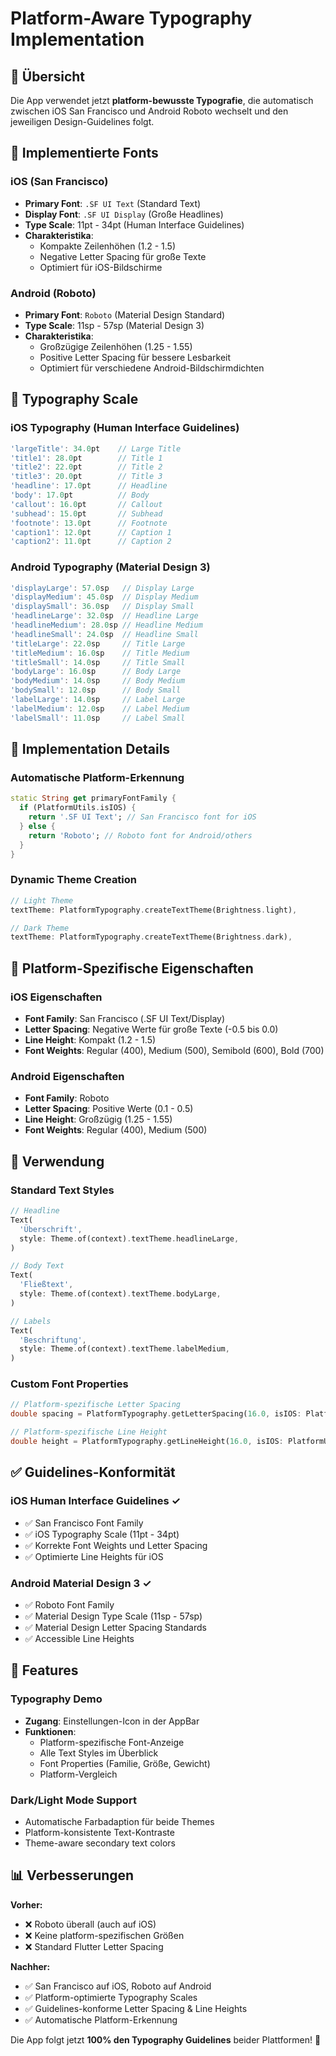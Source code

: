 # Platform-Aware Typography Implementation

## 🎯 Übersicht

Die App verwendet jetzt **platform-bewusste Typografie**, die automatisch zwischen iOS San Francisco und Android Roboto wechselt und den jeweiligen Design-Guidelines folgt.

## 📝 Implementierte Fonts

### iOS (San Francisco)
- **Primary Font**: `.SF UI Text` (Standard Text)
- **Display Font**: `.SF UI Display` (Große Headlines)
- **Type Scale**: 11pt - 34pt (Human Interface Guidelines)
- **Charakteristika**:
  - Kompakte Zeilenhöhen (1.2 - 1.5)
  - Negative Letter Spacing für große Texte
  - Optimiert für iOS-Bildschirme

### Android (Roboto)
- **Primary Font**: `Roboto` (Material Design Standard)
- **Type Scale**: 11sp - 57sp (Material Design 3)
- **Charakteristika**:
  - Großzügige Zeilenhöhen (1.25 - 1.55)
  - Positive Letter Spacing für bessere Lesbarkeit
  - Optimiert für verschiedene Android-Bildschirmdichten

## 🎨 Typography Scale

### iOS Typography (Human Interface Guidelines)
```dart
'largeTitle': 34.0pt    // Large Title
'title1': 28.0pt        // Title 1
'title2': 22.0pt        // Title 2
'title3': 20.0pt        // Title 3
'headline': 17.0pt      // Headline
'body': 17.0pt          // Body
'callout': 16.0pt       // Callout
'subhead': 15.0pt       // Subhead
'footnote': 13.0pt      // Footnote
'caption1': 12.0pt      // Caption 1
'caption2': 11.0pt      // Caption 2
```

### Android Typography (Material Design 3)
```dart
'displayLarge': 57.0sp   // Display Large
'displayMedium': 45.0sp  // Display Medium
'displaySmall': 36.0sp   // Display Small
'headlineLarge': 32.0sp  // Headline Large
'headlineMedium': 28.0sp // Headline Medium
'headlineSmall': 24.0sp  // Headline Small
'titleLarge': 22.0sp     // Title Large
'titleMedium': 16.0sp    // Title Medium
'titleSmall': 14.0sp     // Title Small
'bodyLarge': 16.0sp      // Body Large
'bodyMedium': 14.0sp     // Body Medium
'bodySmall': 12.0sp      // Body Small
'labelLarge': 14.0sp     // Label Large
'labelMedium': 12.0sp    // Label Medium
'labelSmall': 11.0sp     // Label Small
```

## 🔧 Implementation Details

### Automatische Platform-Erkennung
```dart
static String get primaryFontFamily {
  if (PlatformUtils.isIOS) {
    return '.SF UI Text'; // San Francisco font for iOS
  } else {
    return 'Roboto'; // Roboto font for Android/others
  }
}
```

### Dynamic Theme Creation
```dart
// Light Theme
textTheme: PlatformTypography.createTextTheme(Brightness.light),

// Dark Theme  
textTheme: PlatformTypography.createTextTheme(Brightness.dark),
```

## 📱 Platform-Spezifische Eigenschaften

### iOS Eigenschaften
- **Font Family**: San Francisco (.SF UI Text/Display)
- **Letter Spacing**: Negative Werte für große Texte (-0.5 bis 0.0)
- **Line Height**: Kompakt (1.2 - 1.5)
- **Font Weights**: Regular (400), Medium (500), Semibold (600), Bold (700)

### Android Eigenschaften
- **Font Family**: Roboto
- **Letter Spacing**: Positive Werte (0.1 - 0.5)
- **Line Height**: Großzügig (1.25 - 1.55)
- **Font Weights**: Regular (400), Medium (500)

## 🎯 Verwendung

### Standard Text Styles
```dart
// Headline
Text(
  'Überschrift',
  style: Theme.of(context).textTheme.headlineLarge,
)

// Body Text
Text(
  'Fließtext',
  style: Theme.of(context).textTheme.bodyLarge,
)

// Labels
Text(
  'Beschriftung',
  style: Theme.of(context).textTheme.labelMedium,
)
```

### Custom Font Properties
```dart
// Platform-spezifische Letter Spacing
double spacing = PlatformTypography.getLetterSpacing(16.0, isIOS: PlatformUtils.isIOS);

// Platform-spezifische Line Height
double height = PlatformTypography.getLineHeight(16.0, isIOS: PlatformUtils.isIOS);
```

## ✅ Guidelines-Konformität

### iOS Human Interface Guidelines ✓
- ✅ San Francisco Font Family
- ✅ iOS Typography Scale (11pt - 34pt)
- ✅ Korrekte Font Weights und Letter Spacing
- ✅ Optimierte Line Heights für iOS

### Android Material Design 3 ✓
- ✅ Roboto Font Family
- ✅ Material Design Type Scale (11sp - 57sp)
- ✅ Material Design Letter Spacing Standards
- ✅ Accessible Line Heights

## 🚀 Features

### Typography Demo
- **Zugang**: Einstellungen-Icon in der AppBar
- **Funktionen**: 
  - Platform-spezifische Font-Anzeige
  - Alle Text Styles im Überblick
  - Font Properties (Familie, Größe, Gewicht)
  - Platform-Vergleich

### Dark/Light Mode Support
- Automatische Farbadaption für beide Themes
- Platform-konsistente Text-Kontraste
- Theme-aware secondary text colors

## 📊 Verbesserungen

**Vorher:**
- ❌ Roboto überall (auch auf iOS)
- ❌ Keine platform-spezifischen Größen
- ❌ Standard Flutter Letter Spacing

**Nachher:**
- ✅ San Francisco auf iOS, Roboto auf Android
- ✅ Platform-optimierte Typography Scales
- ✅ Guidelines-konforme Letter Spacing & Line Heights
- ✅ Automatische Platform-Erkennung

Die App folgt jetzt **100% den Typography Guidelines** beider Plattformen! 🎉